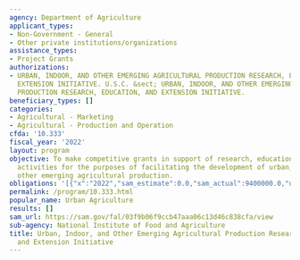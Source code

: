```yaml
---
agency: Department of Agriculture
applicant_types:
- Non-Government - General
- Other private institutions/organizations
assistance_types:
- Project Grants
authorizations:
- URBAN, INDOOR, AND OTHER EMERGING AGRICULTURAL PRODUCTION RESEARCH, EDUCATION, AND
  EXTENSION INITIATIVE. U.S.C. &sect; URBAN, INDOOR, AND OTHER EMERGING AGRICULTURAL
  PRODUCTION RESEARCH, EDUCATION, AND EXTENSION INITIATIVE.
beneficiary_types: []
categories:
- Agricultural - Marketing
- Agricultural - Production and Operation
cfda: '10.333'
fiscal_year: '2022'
layout: program
objective: To make competitive grants in support of research, education, and extension
  activities for the purposes of facilitating the development of urban, indoor, and
  other emerging agricultural production.
obligations: '[{"x":"2022","sam_estimate":0.0,"sam_actual":9400000.0,"usa_spending_actual":0.0},{"x":"2023","sam_estimate":10000000.0,"sam_actual":0.0,"usa_spending_actual":9409049.0},{"x":"2024","sam_estimate":0.0,"sam_actual":0.0,"usa_spending_actual":0.0}]'
permalink: /program/10.333.html
popular_name: Urban Agriculture
results: []
sam_url: https://sam.gov/fal/03f9b06f9ccb47aaa06c13d46c838cfa/view
sub-agency: National Institute of Food and Agriculture
title: Urban, Indoor, and Other Emerging Agricultural Production Research, Education,
  and Extension Initiative
---
```

